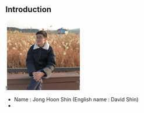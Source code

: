 ## Introduction
!<img src="https://github.com/Dongnamu/Dongnamu/blob/main/Images/Profile.jpg" width="200">
- Name : Jong Hoon Shin (English name : David Shin)
- 
<!---
Dongnamu/Dongnamu is a ✨ special ✨ repository because its `README.md` (this file) appears on your GitHub profile.
You can click the Preview link to take a look at your changes.
--->
